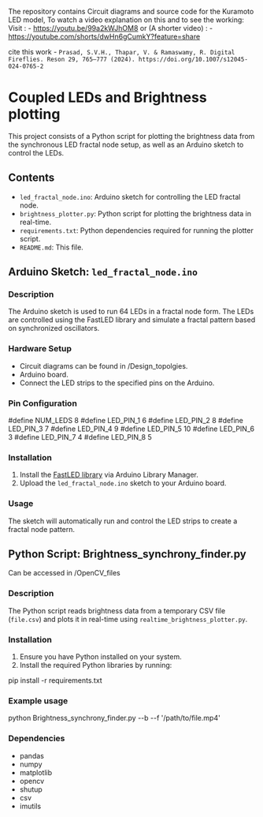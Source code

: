 The repository contains Circuit diagrams and source code for the Kuramoto LED model, To watch a video explanation on this and to see the working:
Visit : - https://youtu.be/99a2kWJhOM8
or (A shorter video) : - https://youtube.com/shorts/dwHn6gCumkY?feature=share

cite this work - `Prasad, S.V.H., Thapar, V. & Ramaswamy, R. Digital Fireflies. Reson 29, 765–777 (2024). https://doi.org/10.1007/s12045-024-0765-2`



# Coupled LEDs and Brightness plotting

This project consists of a Python script for plotting the brightness data from the synchronous LED fractal node setup, as well as an Arduino sketch to control the LEDs.

## Contents

- `led_fractal_node.ino`: Arduino sketch for controlling the LED fractal node.
- `brightness_plotter.py`: Python script for plotting the brightness data in real-time.
- `requirements.txt`: Python dependencies required for running the plotter script.
- `README.md`: This file.

## Arduino Sketch: `led_fractal_node.ino`

### Description

The Arduino sketch is used to run 64 LEDs in a fractal node form. The LEDs are controlled using the FastLED library and simulate a fractal pattern based on synchronized oscillators.

### Hardware Setup

- Circuit diagrams can be found in /Design_topolgies.
- Arduino board.
- Connect the LED strips to the specified pins on the Arduino.

### Pin Configuration


#define NUM_LEDS 8
#define LED_PIN_1 6
#define LED_PIN_2 8
#define LED_PIN_3 7
#define LED_PIN_4 9
#define LED_PIN_5 10
#define LED_PIN_6 3
#define LED_PIN_7 4
#define LED_PIN_8 5



### Installation

1. Install the [FastLED library](https://github.com/FastLED/FastLED) via Arduino Library Manager.
2. Upload the `led_fractal_node.ino` sketch to your Arduino board.

### Usage

The sketch will automatically run and control the LED strips to create a fractal node pattern. 

## Python Script: Brightness_synchrony_finder.py

Can be accessed in /OpenCV_files

### Description

The Python script reads brightness data from a temporary CSV file (`file.csv`) and plots it in real-time using `realtime_brightness_plotter.py`.

### Installation

1. Ensure you have Python installed on your system.
2. Install the required Python libraries by running:

pip install -r requirements.txt


### Example usage

python Brightness_synchrony_finder.py --b <Threshold Value>  --f '/path/to/file.mp4'



### Dependencies
- pandas
- numpy
- matplotlib
- opencv
- shutup
- csv 
- imutils


